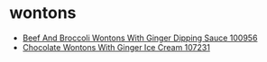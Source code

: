 # wontons

 * [Beef And Broccoli Wontons With Ginger Dipping Sauce 100956](../../index/b/beef-and-broccoli-wontons-with-ginger-dipping-sauce-100956.json)
 * [Chocolate Wontons With Ginger Ice Cream 107231](../../index/c/chocolate-wontons-with-ginger-ice-cream-107231.json)

